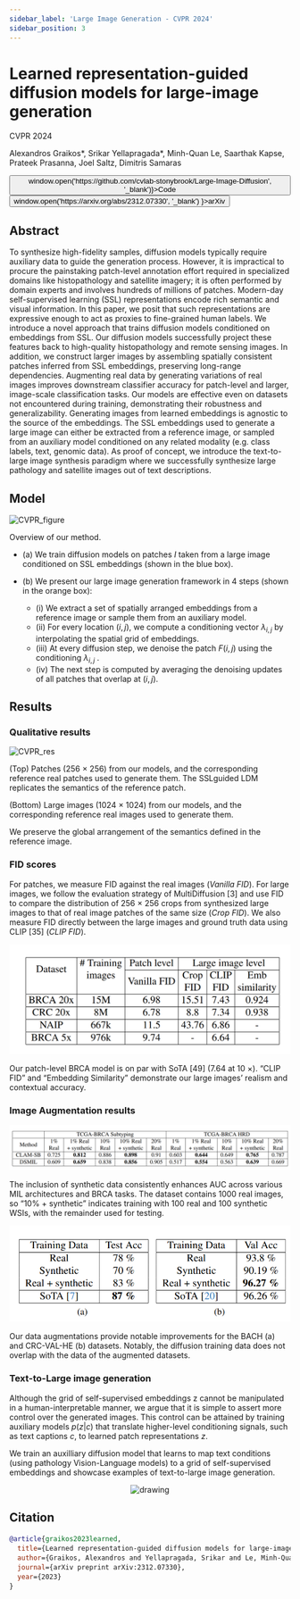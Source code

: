 ```yaml
---
sidebar_label: 'Large Image Generation - CVPR 2024'
sidebar_position: 3
---
```


# Learned representation-guided diffusion models for large-image generation

<div className="infobox">

<span class="conference-title">CVPR 2024</span>

Alexandros Graikos*, Srikar Yellapragada*, Minh-Quan Le, Saarthak Kapse, Prateek Prasanna, Joel Saltz, Dimitris Samaras

<div class="button-group"> 
  <button class="button_class" onClick={() => window.open('https://github.com/cvlab-stonybrook/Large-Image-Diffusion', '_blank')}>Code</button> 
    <button class="button_class" onClick={() => window.open('https://arxiv.org/abs/2312.07330', '_blank') }>arXiv</button> 
  </div>
</div>

## Abstract
To synthesize high-fidelity samples, diffusion models typically require auxiliary data to guide the generation process. However, it is impractical to procure the painstaking patch-level annotation effort required in specialized domains like histopathology and satellite imagery; it is often performed by domain experts and involves hundreds of millions of patches. Modern-day self-supervised learning (SSL) representations encode rich semantic and visual information. In this paper, we posit that such representations are expressive enough to act as proxies to fine-grained human labels. We introduce a novel approach that trains diffusion models conditioned on embeddings from SSL. Our diffusion models successfully project these features back to high-quality histopathology and remote sensing images. In addition, we construct larger images by assembling spatially consistent patches inferred from SSL embeddings, preserving long-range dependencies. Augmenting real data by generating variations of real images improves downstream classifier accuracy for patch-level and larger, image-scale classification tasks. Our models are effective even on datasets not encountered during training, demonstrating their robustness and generalizability. Generating images from learned embeddings is agnostic to the source of the embeddings. The SSL embeddings used to generate a large image can either be extracted from a reference image, or sampled from an auxiliary model conditioned on any related modality (e.g. class labels, text, genomic data). As proof of concept, we introduce the text-to-large image synthesis paradigm where we successfully synthesize large pathology and satellite images out of text descriptions. 

## Model

![CVPR_figure](/img/cvpr24/cvpr_method.jpg)

Overview of our method. 

- (a) We train diffusion models on patches *I* taken from a large image conditioned on SSL embeddings (shown in the blue box). 

- (b) We present our large image generation framework in 4 steps (shown in the orange box): 
  - (i) We extract a set of spatially arranged embeddings from a reference image or sample them from an auxiliary model. 
  - (ii) For every location $(i, j)$, we compute a conditioning vector $λ_{i,j}$ by interpolating the spatial grid of embeddings. 
  - (iii) At every diffusion step, we denoise the patch $F(i, j)$ using the conditioning $λ_{i,j}$ .
  - (iv) The next step is computed by averaging the denoising updates of all patches that overlap at $(i, j)$.

## Results

### Qualitative results

![CVPR_res](/img/cvpr24/cvpr_real_synth.png)

(Top) Patches (256 × 256) from our models, and the corresponding reference real patches used to generate them. The SSLguided LDM replicates the semantics of the reference patch. 

(Bottom) Large images (1024 × 1024) from our models, and the corresponding reference real images used to generate them.

We preserve the global arrangement of the semantics defined in the reference image.

### FID scores


For patches, we measure FID against the real images (*Vanilla FID*). For large images, we follow the evaluation strategy of MultiDiffusion [3] and use FID to compare the distribution of 256 × 256 crops from synthesized large images to that of real image patches of the same size (*Crop FID*). We also measure FID directly between the large images and ground truth data using CLIP [35] (*CLIP FID*).

<center>
<img src="/img/cvpr24/cvpr_fid_scores.png" alt="drawing" style={{width:"500px"}} />
</center>

Our patch-level BRCA model is on par with SoTA [49] (7.64 at 10 ×). “CLIP FID” and “Embedding Similarity” demonstrate our large images’ realism and contextual accuracy.

### Image Augmentation results

![CVPR_figure](/img/cvpr24/cvpr_res_1.png)

The inclusion of synthetic data consistently enhances AUC across various MIL architectures and BRCA tasks. The dataset contains 1000 real images, so “10% + synthetic” indicates training with 100 real and 100 synthetic WSIs, with the remainder used for testing.


<center>
<img src="/img/cvpr24/cvpr_res_2.png" alt="drawing" style={{width:"500px"}} />
</center>

Our data augmentations provide notable improvements for the BACH (a) and CRC-VAL-HE (b) datasets. Notably, the diffusion training data does not overlap with the data of the augmented datasets.


### Text-to-Large image generation 

Although the grid of self-supervised embeddings z cannot be manipulated in a human-interpretable manner, we argue that it is simple to assert more control over the generated images. This control can be attained by training auxiliary models $p(z | c)$ that translate higher-level conditioning signals, such as text captions $c$, to learned patch representations $z$.

We train an auxilliary diffusion model that learns to map text conditions (using pathology Vision-Language models) to a grid of self-supervised embeddings and showcase examples of text-to-large image generation.

<center>
<img src="/img/cvpr24/cvpr_text_to_large.jpg" alt="drawing"/>
</center>

## Citation
```bibtex
@article{graikos2023learned,
  title={Learned representation-guided diffusion models for large-image generation},
  author={Graikos, Alexandros and Yellapragada, Srikar and Le, Minh-Quan and Kapse, Saarthak and Prasanna, Prateek and Saltz, Joel and Samaras, Dimitris},
  journal={arXiv preprint arXiv:2312.07330},
  year={2023}
}
```
